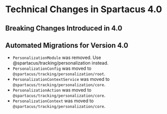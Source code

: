 # Technical Changes in Spartacus 4.0

## Breaking Changes Introduced in 4.0

## Automated Migrations for Version 4.0

- `PersonalizationModule` was removed. Use @spartacus/tracking/personalization instead.
- `PersonalizationConfig` was moved to `@spartacus/tracking/personalization/root`.
- `PersonalizationContextService` was moved to `@spartacus/tracking/personalization/core`.
- `PersonalizationAction` was moved to `@spartacus/tracking/personalization/core`.
- `PersonalizationContext` was moved to `@spartacus/tracking/personalization/core`.

